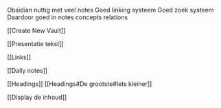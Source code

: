 Obsidian nuttig met veel notes
Goed linking systeem
Goed zoek systeem
Daardoor goed in notes concepts relations

[[Create New Vault]]

[[Presentatie tekst]]

[[Links]]

[[Daily notes]]

[[Headings]]
[[Headings#De grootste#Iets kleiner]]

[[Display de inhoud]]

